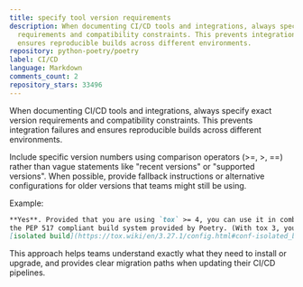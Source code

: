 ```yaml
---
title: specify tool version requirements
description: When documenting CI/CD tools and integrations, always specify exact version
  requirements and compatibility constraints. This prevents integration failures and
  ensures reproducible builds across different environments.
repository: python-poetry/poetry
label: CI/CD
language: Markdown
comments_count: 2
repository_stars: 33496
---
```


When documenting CI/CD tools and integrations, always specify exact version requirements and compatibility constraints. This prevents integration failures and ensures reproducible builds across different environments.

Include specific version numbers using comparison operators (>=, >, ==) rather than vague statements like "recent versions" or "supported versions". When possible, provide fallback instructions or alternative configurations for older versions that teams might still be using.

Example:
```markdown
**Yes**. Provided that you are using `tox` >= 4, you can use it in combination with
the PEP 517 compliant build system provided by Poetry. (With tox 3, you have to set the 
[isolated build](https://tox.wiki/en/3.27.1/config.html#conf-isolated_build) option.)
```

This approach helps teams understand exactly what they need to install or upgrade, and provides clear migration paths when updating their CI/CD pipelines.